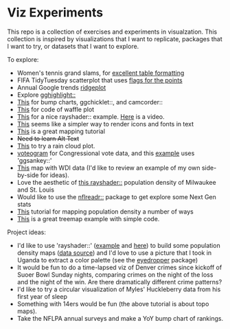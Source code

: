 # Viz Experiments
This repo is a collection of exercises and experiments in visualzation. This collection is inspired by visualizations that I want to replicate, packages that I want to try, or datasets that I want to explore.

To explore:

* Women's tennis grand slams, for [excellent table formatting](https://github.com/tashapiro/tanya-data-viz/blob/main/tennis/womens-tennis.R)
* FIFA TidyTuesday scatterplot that uses [flags for the points](https://github.com/doehm/tidytues/blob/main/scripts/2022/week%2048%20FIFA%20world%20cup/FIFA%20world%20cup.R)
* Annual Google trends [ridgeplot](https://github.com/bydata/news_cycle_2022_de_google_trends)
* Explore [gghighlight::](https://yutannihilation.github.io/gghighlight/articles/gghighlight.html)
* [This](https://albert-rapp.de/posts/ggplot2-tips/12_a_few_gg_packages/12_a_few_gg_packages.html#bump-charts) for bump charts, ggchicklet::, and camcorder::
* [This](https://github.com/SidhuK/TidyTuesday/blob/main/2022/38_December_27/starTrek.R) for code of waffle plot
* [This](https://github.com/camartinezbu/tidytuesday/blob/main/2022/2022-week49/plot_w49.R) for a nice rayshader:: example. [Here](https://www.youtube.com/@MrPecners) is a video.
* [This](https://github.com/doehm/tidytues/blob/main/scripts/2022/week%2052%20star%20trek/star%20trek.R) seems like a simpler way to render icons and fonts in text
* [This](https://milospopovic.net/crisp-topography-map-with-r/) is a great mapping tutorial
* ~~Need to learn Alt Text~~
* [This](https://www.business-science.io/r/2021/07/22/ggdist-raincloud-plots.html?utm_content=buffer4ad38&utm_medium=social&utm_source=twitter.com&utm_campaign=buffer) to try a rain cloud plot.
* [voteogram](https://t.co/KYUccl35HA) for Congressional vote data, and this [example](https://github.com/tashapiro/tanya-data-viz/blob/main/soth-election/scripts/soth-election.R) uses 'ggsankey::'
* [This](https://github.com/aliciaoberholzer/TidyTuesday/blob/main/Week1.R) map with WDI data (I'd like to review an example of my own side-by-side for ideas).
* Love the aesthetic of [this rayshader::](https://github.com/Pecners/rayshader_portraits/blob/main/R/portraits/stl_mke/render_graphic.R) population density of Milwaukee and St. Louis
* Would like to use the [nflreadr::](https://nflreadr.nflverse.com/reference/load_nextgen_stats.html) package to get explore some Next Gen stats
* [This](https://milospopovic.net/6-ways-to-map-population-with-r.r/) tutorial for mapping population density a number of ways
* [This](https://github.com/gkaramanis/tidytuesday/tree/master/2024/2024-week_08) is a great treemap example with simple code.

Project ideas:

* I'd like to use 'rayshader::' ([example](https://github.com/Pecners/rayshader_portraits) and [here](https://m.youtube.com/watch?v=8NV5MxcaWR4)) to build some population density maps ([data source](https://data.humdata.org/m/dataset/kontur-population-dataset?)) and I'd love to use a picture that I took in Uganda to extract a color palette (see the [eyedropper](http://gradientdescending.com/select-colours-from-an-image-in-r-with-eyedropper/?utm_source=rss&utm_medium=rss&utm_campaign=select-colours-from-an-image-in-r-with-eyedropper) package)
* It would be fun to do a time-lapsed viz of Denver crimes since kickoff of Suoer Bowl Sunday nights, comparing crimes on the night of the loss and the night of the win. Are there dramatically different crime patterns?
* I'd like to try a circular visualization of Myles' Huckleberry data from his first year of sleep
* Something with 14ers would be fun (the above tutorial is about topo maps).
* Take the NFLPA annual surveys and make a YoY bump chart of rankings.
